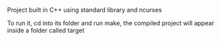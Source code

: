 Project built in C++ using standard library and ncurses

To run it, cd into its folder and run make, the compiled project will appear inside a folder called target
